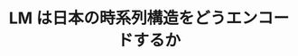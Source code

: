 ---
title: LM は日本の時系列構造をどうエンコードするか
layout: post
has_content: false
venue: "Proceedings of the Thirty-first Annual Meeting of the Association for Natural Language Processing (NLP 2025)"
authors:
  - "佐々木睦史"
  - "高橋良允"
  - "鴨田豪"
  - "Benjamin Heinzerling"
  - "坂口慶祐"
  - "乾健太郎"
year: 2025
month: 3
rank: 0
links:
  - name: "Conference"
    url: "https://www.anlp.jp/nlp2025/"
    type: "normal"
  - name: "Paper"
    url: "https://www.anlp.jp/proceedings/annual_meeting/2025/pdf_dir/A7-5.pdf"
    type: "normal"
  - name: "Sponsor Award (Nikkei CDIO)"
    url: "https://www.anlp.jp/nlp2025/award.html"
    type: "award"
---